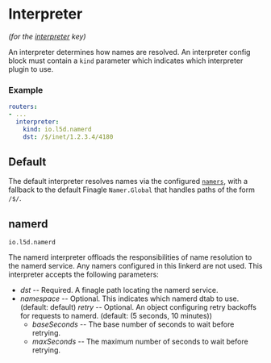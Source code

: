 # Interpreter

*(for the [interpreter](config.md#interpreter) key)*

An interpreter determines how names are resolved.  An interpreter config block
must contain a `kind` parameter which indicates which interpreter plugin to use.

### Example

```yaml
routers:
- ...
  interpreter:
    kind: io.l5d.namerd
    dst: /$/inet/1.2.3.4/4180
```

## Default

The default interpreter resolves names via the configured
[`namers`](config.md#namers), with a fallback to the default Finagle
`Namer.Global` that handles paths of the form `/$/`.

## namerd

`io.l5d.namerd`

The namerd interpreter offloads the responsibilities of name resolution to the
namerd service.  Any namers configured in this linkerd are not used.  This
interpreter accepts the following parameters:

* *dst* -- Required.  A finagle path locating the namerd service.
* *namespace* -- Optional.  This indicates which namerd dtab to use.
  (default: default)
*retry* -- Optional.  An object configuring retry backoffs for requests to
 namerd.  (default: (5 seconds, 10 minutes))
  * *baseSeconds* -- The base number of seconds to wait before retrying.
  * *maxSeconds* -- The maximum number of seconds to wait before retrying.
